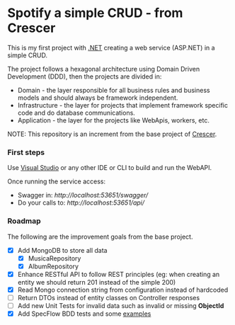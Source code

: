 # Spotify a simple CRUD - from Crescer

This is my first project with [.NET](https://dotnet.microsoft.com/) creating a web service (ASP.NET) in a simple CRUD.

The project follows a hexagonal architecture using Domain Driven Development (DDD), then the projects are divided in:
- Domain - the layer responsible for all business rules and business models and should always be framework independent.
- Infrastructure - the layer for projects that implement framework specific code and do database communications.
- Application - the layer for the projects like WebApis, workers, etc.

NOTE: This repository is an increment from the base project of [Crescer](https://crescer.cwi.com.br/).

### First steps

Use [Visual Studio](https://visualstudio.microsoft.com/pt-br/vs/community/) or any other IDE or CLI to build and run the WebAPI.

Once running the service access:
- Swagger in: *http://localhost:53651/swagger/*
- Do your calls to: *http://localhost:53651/api/*

### Roadmap

The following are the improvement goals from the base project.

- [x] Add MongoDB to store all data
    - [x] MusicaRepository
    - [x] AlbumRepository
- [x] Enhance RESTful API to follow REST principles (eg: when creating an entity we should return 201 instead of the simple 200)
- [x] Read Mongo connection string from configuration instead of hardcoded
- [ ] Return DTOs instead of entity classes on Controller responses
- [ ] Add new Unit Tests for invalid data such as invalid or missing **ObjectId**
- [x] Add SpecFlow BDD tests and some [examples](https://docbehat.readthedocs.io/pt/v3.1/guides/1.gherkin.html)